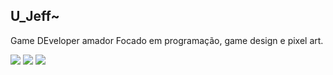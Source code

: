 ## U_Jeff~

Game DEveloper amador
Focado em programação, game design  e pixel art.

<div>
  <a href="https://www.instagram.com/jeff_o_mago/" target="_blank"><img src="https://img.shields.io/badge/Instagram-FF0069.svg?style=for-the-badge&logo=Instagram&logoColor=white" target="_blank"></a>
  <a href="https://www.linkedin.com/in/jefferson-santana-213b7b285/" target="_blank"><img src="https://img.shields.io/badge/LinkedIn-0077B5?style=for-the-badge&logo=linkedin&logoColor=white" target="_blank"></a>
  <a href="mailto:jeffersonsant2002@gmail.com target="_blank"><img src="https://img.shields.io/badge/Gmail-EA4335.svg?style=for-the-badge&logo=Gmail&logoColor=white"></a>
</div>
